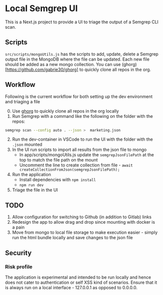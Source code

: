 # Local Semgrep UI

This is a Next.js project to provide a UI to triage the output of a Semgrep CLI scan.

## Scripts

`src/scripts/mongoUtils.js` has the scripts to add, update, delete a Semgrep output file in the MongoDB where the file can be updated. Each new file should be added as a new mongo collection.
You can use (ghorg)[https://github.com/gabrie30/ghorg] to quickly clone all repos in the org.

## Workflow

Following is the current workflow for both setting up the dev environment and triaging a file

0. Use [ghorg](https://github.com/gabrie30/ghorg) to quickly clone all repos in the org locally
1. Run Semgrep with a command like the following on the folder with the repos:

```bash
semgrep scan --config auto . --json >  marketing.json
```

2. Run the dev-container in VSCode to run the UI with the folder with the `.json` mounted
3. In the UI run scripts to import all results from the json file to mongo
   - In app/scripts/mongoUtils.js update the `semgrepJsonFilePath` at the top to match the file path on the mount
   - Uncomment the line to create collection from file - `await createCollectionFromJson(semgrepJsonFilePath);`
4. Run the application
   - Install dependencies with `npm install`
   - `npm run dev`
5. Triage the file in the UI

## TODO

1. Allow configuration for switching to Github (in addition to Gitlab) links
2. Redesign the app to allow drag and drop since mounting with docker is a pain
3. Move from mongo to local file storage to make execution easier - simply run the html bundle locally and save changes to the json file

## Security

### Risk profile

The application is experimental and intended to be run locally and hence does not cater to authentication or self XSS kind of scenarios. Ensure that it is always run on a local interface - 127.0.0.1 as opposed to 0.0.0.0.
